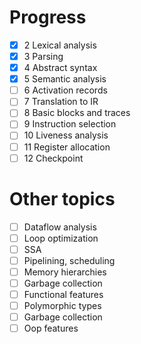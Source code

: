 # Progress
- [x] 2 Lexical analysis
- [x] 3 Parsing
- [x] 4 Abstract syntax
- [x] 5 Semantic analysis
- [ ] 6 Activation records
- [ ] 7 Translation to IR
- [ ] 8 Basic blocks and traces
- [ ] 9 Instruction selection
- [ ] 10 Liveness analysis
- [ ] 11 Register allocation
- [ ] 12 Checkpoint

# Other topics
- [ ] Dataflow analysis
- [ ] Loop optimization
- [ ] SSA
- [ ] Pipelining, scheduling
- [ ] Memory hierarchies
- [ ] Garbage collection
- [ ] Functional features
- [ ] Polymorphic types
- [ ] Garbage collection
- [ ] Oop features